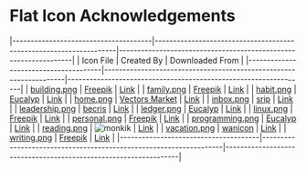 # Flat Icon Acknowledgements

|--------------------------------------|-------------------------------------------------------------------|-----------------------------------------------------------------|
| Icon File                            | Created By                                                        | Downloaded From                                                 |
|--------------------------------------|-------------------------------------------------------------------|-----------------------------------------------------------------|
| [building.png](./building.png)       | [Freepik](https://www.freepik.com/)                               | [Link](https://www.flaticon.com/premium-icon/skyscraper_562460) |
| [family.png](./family.png)           | [Freepik](https://www.freepik.com/)                               | [Link](https://www.flaticon.com/free-icon/family_2829744)       |
| [habit.png](./habit.png)             | [Eucalyp](https://www.flaticon.com/authors/eucalyp)               | [Link](https://www.flaticon.com/free-icon/punctuality_2083445)  |
| [home.png](./home.png)               | [Vectors Market](https://www.flaticon.com/authors/vectors-market) | [Link](https://www.flaticon.com/free-icon/house_609803)         |
| [inbox.png](./inbox.png)             | [srip](https://www.flaticon.com/authors/srip)                     | [Link](https://www.flaticon.com/free-icon/inbox_1265899)        |
| [leadership.png](./leadership.png)   | [becris](https://www.flaticon.com/authors/becris)                 | [Link](https://www.flaticon.com/free-icon/leadership_860472)    |
| [ledger.png](./ledger.png)           | [Eucalyp](https://www.flaticon.com/authors/eucalyp)               | [Link](https://www.flaticon.com/premium-icon/ledger_3201111)    |
| [linux.png](./linux.png)             | [Freepik](https://www.freepik.com/)                               | [Link](https://www.flaticon.com/premium-icon/linux_2333187)     |
| [personal.png](./personal.png)       | [Freepik](https://www.freepik.com/)                               | [Link](https://www.flaticon.com/premium-icon/worker_2813832)    |
| [programming.png](./programming.png) | [Eucalyp](https://www.flaticon.com/authors/eucalyp)               | [Link](https://www.flaticon.com/free-icon/programing_2463510)   |
| [reading.png](./reading.png)         | ![monkik](https://www.flaticon.com/authors/monkik)                | [Link](https://www.flaticon.com/free-icon/reading_3749948)      |
| [vacation.png](./vacation.png)       | [wanicon](https://www.flaticon.com/authors/wanicon)               | [Link](https://www.flaticon.com/premium-icon/vacation_3628028)  |
| [writing.png](./writing.png)         | [Freepik](https://www.freepik.com/)                               | [Link](https://www.flaticon.com/free-icon/pencil_3075908)       |
|--------------------------------------|-------------------------------------------------------------------|-----------------------------------------------------------------|

